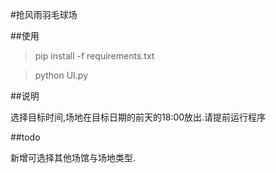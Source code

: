 #抢风雨羽毛球场

##使用

> pip install -f requirements.txt

> python UI.py

##说明

选择目标时间,场地在目标日期的前天的18:00放出.请提前运行程序

##todo

新增可选择其他场馆与场地类型.